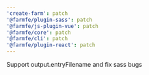 ```yaml
---
'create-farm': patch
'@farmfe/plugin-sass': patch
'@farmfe/js-plugin-vue': patch
'@farmfe/core': patch
'@farmfe/cli': patch
'@farmfe/plugin-react': patch
---
```


Support output.entryFilename and fix sass bugs
